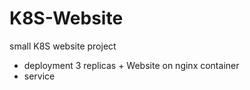 # K8S-Website
 small K8S website project

- deployment 3 replicas + Website on nginx container
- service 

